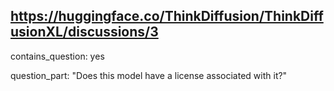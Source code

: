 ## https://huggingface.co/ThinkDiffusion/ThinkDiffusionXL/discussions/3

contains_question: yes

question_part: "Does this model have a license associated with it?"